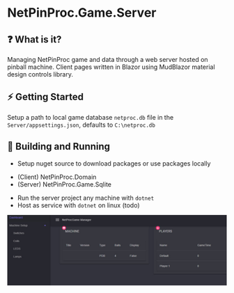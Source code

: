 # NetPinProc.Game.Server
## ❓ What is it?
Managing NetPinProc game and data through a web server hosted on pinball machine.
Client pages written in Blazor using MudBlazor material design controls library.

## ⚡ Getting Started
Setup a path to local game database `netproc.db` file in the `Server/appsettings.json`, defaults to `C:\netproc.db`

## 🔧 Building and Running
- Setup nuget source to download packages or use packages locally

* (Client) NetPinProc.Domain
* (Server) NetPinProc.Game.Sqlite

- Run the server project any machine with `dotnet`
- Host as service with `dotnet` on linux (todo)

![](screen1.jpg)